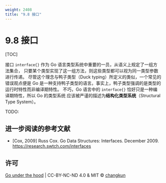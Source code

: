 ```yaml
---
weight: 2408
title: "9.8 接口"
---
```


# 9.8 接口

[TOC]

接口 `interface{}` 作为 Go 语言类型系统中重要的一员，从语义上规定了一组方法集合，
只要某个类型实现了这一组方法，则这些类型都可以视为同一类型参数进行传递。
尽管这个理念与鸭子类型（Duck typing）所定义的类似，一个常见的错误观点便是 Go 
是一种支持鸭子类型的语言。事实上，鸭子类型强调的是类型的运行时特性而非编译期特性。
不巧，Go 语言中的 `interface{}` 恰好只是一种编译期特性，所以 Go 的类型系统
应该被严谨的描述为**结构化类型系统**（Structural Type System）。

TODO:

## 进一步阅读的参考文献

- [Cox, 2009] Russ Cox. Go Data Structures: Interfaces. December 2009. https://research.swtch.com/interfaces

## 许可

[Go under the hood](https://github.com/changkun/go-under-the-hood) | CC-BY-NC-ND 4.0 & MIT &copy; [changkun](https://changkun.de)
